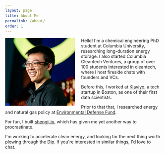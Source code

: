```yaml
---
layout: page
title: About Me
permalink: /about/
order: 1
---
```


<img src="/img/a_mathiowetz_day3-314_cropped.jpg" width="225" style="float:left; margin-right:20px;">

Hello! I'm a chemical engineering PhD student at Columbia University, researching long-duration energy storage. I also started Columbia Cleantech Ventures, a group of over 100 students interested in cleantech, where I host fireside chats with founders and VCs.

Before this, I worked at [Klaviyo](https://www.klaviyo.com/), a tech startup in Boston, as one of their first data scientists.

Prior to that that, I researched energy and natural gas policy at [Environmental Defense Fund](https://www.edf.org/).

For fun, I built [shengji.io](https://shengji.io/lobby), which has given me yet another way to procrastinate.

I'm working to accelerate clean energy, and looking for the next thing worth plowing through the Dip. If you're interested in similar things, I'd love to chat.
